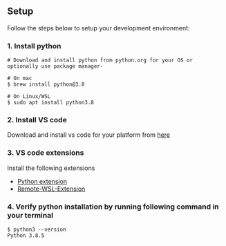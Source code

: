 ## Setup
Follow the steps below to setup your development environment:

### 1. Install python
```
# Download and install python from python.org for your OS or optionally use package manager-

# On mac
$ brew install python@3.8

# On Linux/WSL
$ sudo apt install python3.8
```

### 2. Install VS code
Download and install vs code for your platform from [here](https://code.visualstudio.com/)

### 3. VS code extensions
Install the following extensions
* [Python extension](https://marketplace.visualstudio.com/items?itemName=ms-python.python)
* [Remote-WSL-Extension](https://marketplace.visualstudio.com/items?itemName=ms-vscode-remote.remote-wsl)

### 4. Verify python installation by running following command in your terminal
```
$ python3 --version
Python 3.8.5
```